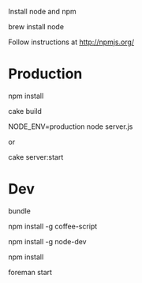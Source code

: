 Install node and npm

brew install node

Follow instructions at http://npmjs.org/

# Production

npm install

cake build

NODE_ENV=production node server.js

or

cake server:start

# Dev

bundle

npm install -g coffee-script

npm install -g node-dev

npm install

foreman start
